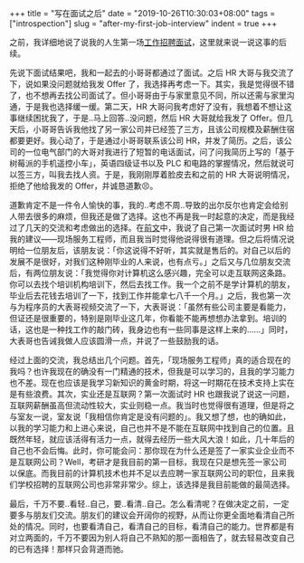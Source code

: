 +++
title = "写在面试之后"
date = "2019-10-26T10:30:03+08:00"
tags = ["introspection"]
slug = "after-my-first-job-interview"
indent = true
+++

之前，我详细地说了说我的人生第一场[工作招聘面试](/life/record-my-first-job-interview/)，这里就来说一说这事的后续。

先说下面试结果吧，我和一起去的小哥哥都通过了面试。之后 HR 大哥与我交流了下，说如果没问题就给我发 Offer 了，我选择再考虑一下。其实，我是觉得很不错了，也不想再去找公司面试了。但小哥哥由于与家里意见不同，所以还需与家里沟通，于是我也选择缓一缓。第二天，HR 大哥问我考虑好了没有，我想着不想让这事继续困扰我了，于是..马上回答..没问题，然后 HR 大哥就给我发了 Offer。但几天后，小哥哥告诉我他找了另一家公司并已经签了三方，且该公司规模及薪酬住宿都要更好。我心动了，于是通过小哥哥联系该公司 HR，并发了简历。之后，该公司的一位电气部门的大哥对我进行了短暂的电话面试，问了问我简历上写的「基于树莓派的手机遥控小车」，英语四级证书以及 PLC 和电路的掌握情况，然后就说可以签三方，叫我去找人资。于是，我刚刚厚着脸皮去和之前的 HR 大哥说明情况，拒绝了他给我发的 Offer，并诚恳道歉😣。

道歉肯定不是一件令人愉快的事，我的..考虑不周..导致的出尔反尔也肯定会给别人带去很多的麻烦，但我还是做了选择。这也不再是我一时起意的决定，而是我经过了几天的交流和考虑做出的选择。在[前文](/life/record-my-first-job-interview/)中，我说了自己第一次面试时男 HR 给我的建议——现场服务工程师，而且我当时觉得他说得很有道理。但之后将情况说明给一位朋友后，该朋友说：「你这说得不好听，其实就是售后的。对自己以后的发展不是很好，对我们这种刚毕业的人来说，也有点亏。」之后又与几位朋友交流后，有两位朋友说：「我觉得你对计算机这么感兴趣，完全可以走互联网这条路。你可以去找个培训机构培训下，然后去找工作。我一个之前不是学计算机的朋友，毕业后去花钱去培训了一下，找到工作并能拿七八千一个月。」之后，我也第一次与为程序员的大表哥视频交流了一下，大表哥说：「虽然有些公司主要是看能力，但证还是很重要的，特别是刚毕业这几年，你看能不能再想想办法拿到。培训的话，这也是一种找工作的敲门砖，我身边也有一些同事是这样上来的……」同时，大表哥也告诫我做人应该圆滑一点，并说了一些鼓励我的话。

经过上面的交流，我总结出几个问题。首先，「现场服务工程师」真的适合现在的我吗？也许我现在的确没有一门精通的技术，但我是可以学习的，且我的学习能力也不差。现在也应该是我学习新知识的黄金时期，将这一时期花在技术支持上实在是有些浪费。其次，实业还是互联网？第一次面试时 HR 也跟我说了说这一问题，互联网薪酬虽高但流动性较大，实业则稳一点。我当时也觉得很有道理，但是将之与室友一说，室友说「我相信你肯定是没有问题的」。我又想了想，也的确如此，以我的学习能力和上进心来说，自己也并不是不能在互联网中找到自己的位置。且既然年轻，就应该活得有活力一点，就得去经历一些大风大浪！如此，几十年后的自己也不会后悔。此时，你可能会问：那你现在为什么还是签了一家实业企业而不是互联网公司？Well，考研才是我目前的第一目标，我现在只是想先签一家公司以保底。而我目前的计算机技术也并不足以去应聘一家互联网公司的职位，且来我们学校招聘的互联网公司也非常非常少。综上，该选择是我目前能做的最简选择。

最后，千万不要..看轻..自己，要..看清..自己。怎么看清呢？在做决定之前，一定要多与朋友们交流。朋友们的建议会开阔你的视野，从而让你更全面地看清自己所处的情况。同时，也要看清自己，看清自己的目标，看清自己的能力。世界都是有对立两面的，千万不要因为别人将自己不熟知的那一面相告了，就去轻易改变自己的已有选择！那样只会背道而驰。
